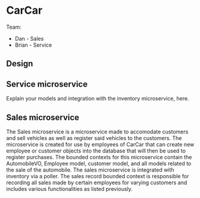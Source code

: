 # CarCar

Team:

* Dan - Sales
* Brian - Service

## Design

## Service microservice

Explain your models and integration with the inventory
microservice, here.

## Sales microservice

The Sales microservice is a microservice made to accomodate customers and sell vehicles as well as register said vehicles to the customers. The microservice is created for use by employees of CarCar that can create new employee or customer objects into the database that will then be used to register purchases. The bounded contexts for this microservice contain the AutomobileVO, Employee model, customer model, and all models related to the sale of the automobile. The sales microservice is integrated with inventory via a poller. The sales record bounded context is responsible for recording all sales made by certain employees for varying customers and includes various functionalities as listed previously.

